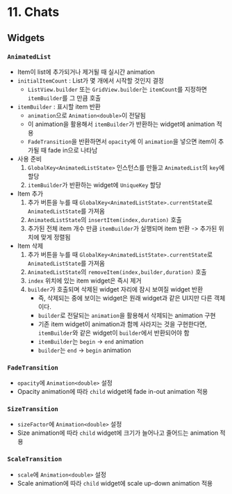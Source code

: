 # 11. Chats

## Widgets

### `AnimatedList`

- Item이 list에 추가되거나 제거될 때 실시간 animation
- `initialItemCount` : List가 몇 개에서 시작할 것인지 결정
  - `ListView.builder` 또는 `GridView.builder`는 `itemCount`를 지정하면 `itemBuilder`를 그 만큼 호출
- `itemBuilder` : 표시할 item 반환
  - `animation`으로 `Animation<double>`이 전달됨
  - 이 animation을 활용해서 `itemBuilder`가 반환하는 widget에 animation 적용
  - `FadeTransition`을 반환하면서 `opacity`에 이 `animation`을 넣으면 item이 추가될 때 fade in으로 나타남
- 사용 준비
  1. `GlobalKey<AnimatedListState>` 인스턴스를 만들고 `AnimatedList`의 `key`에 할당
  2. `itemBuilder`가 반환하는 widget에 `UniqueKey` 할당
- Item 추가
  1. 추가 버튼을 누를 때 `GlobalKey<AnimatedListState>.currentState`로 `AnimatedListState`를 가져옴
  2. `AnimatedListState`의 `insertItem(index,duration)` 호출
  3. 추가된 전체 item 개수 만큼 `itemBuilder`가 실행되며 item 반환 -> 추가된 위치에 맞게 정렬됨
- Item 삭제
  1. 추가 버튼을 누를 때 `GlobalKey<AnimatedListState>.currentState`로 `AnimatedListState`를 가져옴
  2. `AnimatedListState`의 `removeItem(index,builder,duration)` 호출
  3. `index` 위치에 있는 item widget은 즉시 제거
  4. `builder`가 호출되며 삭제된 widget 자리에 잠시 보여질 widget 반환
     - 즉, 삭제되는 중에 보이는 widget은 원래 widget과 같은 UI지만 다른 객체이다.
     - `builder`로 전달되는 `animation`을 활용해서 삭제되는 animation 구현
     - 기존 item widget이 animation과 함께 사라지는 것을 구현한다면, `itemBuilder`와 같은 widget이 `builder`에서 반환되어야 함
     - `itemBuilder`는 `begin` -> `end` animation
     - `builder`는 `end` -> `begin` animation

### `FadeTransition`

- `opacity`에 `Animation<double>` 설정
- Opacity animation에 따라 `child` widget에 fade in-out animation 적용

### `SizeTransition`

- `sizeFactor`에 `Animation<double>` 설정
- Size animation에 따라 `child` widget에 크기가 늘어나고 줄어드는 animation 적용

### `ScaleTransition`

- `scale`에 `Animation<double>` 설정
- Scale animation에 따라 `child` widget에 scale up-down animation 적용